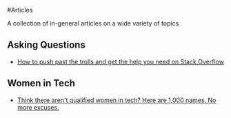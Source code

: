 #Articles

A collection of in-general articles on a wide variety of topics

## Asking Questions
* [How to push past the trolls and get the help you need on Stack Overflow](https://web.paperbot.ai/links/528845)

## Women in Tech
* [Think there aren't qualified women in tech? Here are 1,000 names. No more excuses.](https://web.paperbot.ai/links/495324)